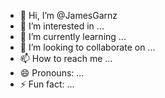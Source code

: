 - 👋 Hi, I’m @JamesGarnz
- 👀 I’m interested in ...
- 🌱 I’m currently learning ...
- 💞️ I’m looking to collaborate on ...
- 📫 How to reach me ...
- 😄 Pronouns: ...
- ⚡ Fun fact: ...

<!---
JamesGarnz/JamesGarnz is a ✨ special ✨ repository because its `README.md` (this file) appears on your GitHub profile.
You can click the Preview link to take a look at your changes.
--->
